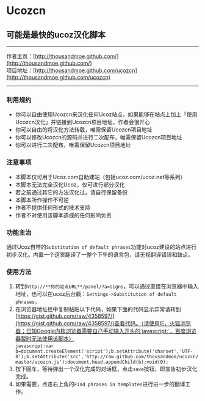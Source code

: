 # Ucozcn
## 可能是最快的ucoz汉化脚本

---

作者主页：[http://thousandmoe.github.com/](http://thousandmoe.github.com/)  
项目地址：[http://thousandmoe.github.com/ucozcn](http://thousandmoe.github.com/ucozcn)  

---

### 利用规约 ###
* 你可以自由使用Ucozcn来汉化任何Ucoz站点，如果能够在站点上加上「使用Ucozcn汉化」并链接到Ucozcn项目地址，作者会很开心
* 你可以自由的将汉化方法转载，唯需保留Ucozcn项目地址
* 你可以修改Ucozcn的源码并进行二次配布，唯需保留Ucozcn项目地址
* 你可以进行二次配布，唯需保留Ucozcn项目地址

### 注意事项 ###
* 本脚本仅可用于Ucoz.com自助建站（包括ucoz.com/ucoz.net等系列）
* 本脚本无法完全汉化Ucoz，仅可进行部分汉化
* 若之前通过其它的方法汉化过，请自行保留备份
* 本脚本所作操作不可逆
* 作者不提供任何形式的技术支持
* 作者不对使用该脚本造成的任何影响负责

### 功能主治 ###
通过Ucoz自带的`Substitution of default phrases`功能对ucoz建设的站点进行初步汉化。内置一个这货翻译了一整个下午的语言包，请无视翻译错误和缺点。

### 使用方法 ###
1. 转到`http://**你的站点URL**/panel/?a=signs`，可以通过直接在浏览器中输入地址，也可以在ucoz后台戳：`Settings->Substitution of default phrases`。
2. 在浏览器地址栏中复制粘贴以下代码，如果下面的代码显示异常请转到[https://gist.github.com/raw/4358597/](https://gist.github.com/raw/4358597/)查看代码。（请使用IE，火狐浏览器；已知Google内核浏览器需要自己手动输入开头的`javascript:`，百度浏览器暂时无法使用该脚本）  
`
javascript:var b=document.createElement('script');b.setAttribute('charset','UTF-8');b.setAttribute('src','http://raw.github.com/thousandmoe/ucozcn/master/ucozcn.js');document.head.appendChild(b);void(0);
`
3. 按下回车，等待弹出一个汉化完成的对话框，点击`save`按钮，即宣告初步汉化完成。
4. 如果需要，点击右上角的`Find phrases in templates`进行进一步的翻译工作。
